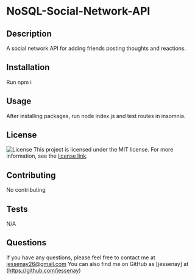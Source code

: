 
  # NoSQL-Social-Network-API
  
  ## Description
  A social network API for adding friends posting thoughts and reactions.
  
  
  ## Installation
  Run npm i
  
  ## Usage
  After installing packages, run node index.js and test routes in insomnia.
  
  ## License
  ![License](https://img.shields.io/badge/license-MIT-blue.svg)
  This project is licensed under the MIT license. For more information, see the [license link](https://opensource.org/licenses/MIT).
  
  ## Contributing
  No contributing
  
  ## Tests
  N/A
  
  ## Questions
  If you have any questions, please feel free to contact me at jessenay26@gmail.com
  You can also find me on GitHub as [jessenay] at (https://github.com/jessenay)
    
